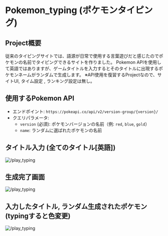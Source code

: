 # Pokemon_typing (ポケモンタイピング)

## Project概要
従来のタイピングサイトでは、語源が日常で使用する言葉遊びだと感じたのでポケモンの名前でタイピングできるサイトを作りました。
Pokemon APIを使用して英語ではありますが、ゲームタイトルを入力するとそのタイトルに出現するポケモンネームがランダムで生成します。
※API使用を復習するProjectなので、サイトUI, タイム設定 , ランキング設定は無し。

## 使用するPokemon API

- エンドポイント: `https://pokeapi.co/api/v2/version-group/{version}/`
- クエリパラメータ:
  - `version` (必須): ポケモンバージョンの名前（例: `red`, `blue`, `gold`）
  - `name`: ランダムに選ばれたポケモンの名前

## タイトル入力 (全てのタイトル[英語])
![/play_typing](https://github.com/user-attachments/assets/047c4beb-bcb0-4bae-bca6-0f1083ee7ea2)

## 生成完了画面
![/play_typing](https://github.com/user-attachments/assets/32f8d5cf-c120-48c1-a184-01f1fb560be6)

## 入力したタイトル, ランダム生成されたポケモン (typingすると色変更)
![/play_typing](https://github.com/user-attachments/assets/196b56b5-e91b-4df3-8e4a-bbdfbc4cf2c3)
